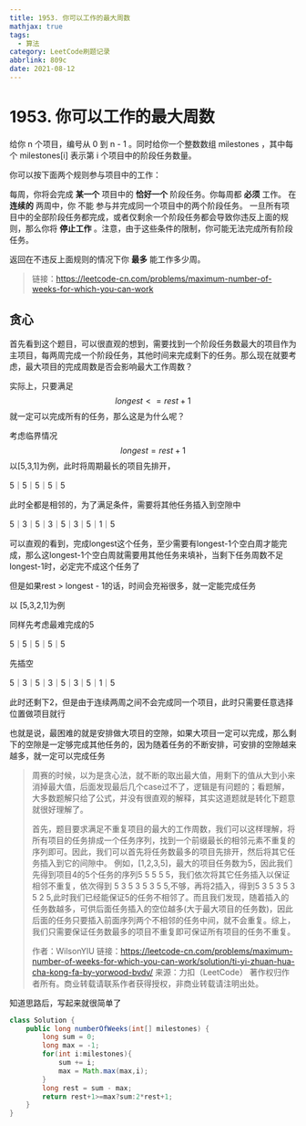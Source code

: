 ```yaml
---
title: 1953. 你可以工作的最大周数
mathjax: true
tags:
  - 算法
category: LeetCode刷题记录
abbrlink: 809c
date: 2021-08-12
---
```

# 1953. 你可以工作的最大周数

给你 n 个项目，编号从 0 到 n - 1 。同时给你一个整数数组 milestones ，其中每个 milestones[i] 表示第 i 个项目中的阶段任务数量。

你可以按下面两个规则参与项目中的工作：

每周，你将会完成 **某一个** 项目中的 **恰好一个** 阶段任务。你每周都 **必须** 工作。
在 **连续的** 两周中，你 不能 参与并完成同一个项目中的两个阶段任务。
一旦所有项目中的全部阶段任务都完成，或者仅剩余一个阶段任务都会导致你违反上面的规则，那么你将 **停止工作** 。注意，由于这些条件的限制，你可能无法完成所有阶段任务。

返回在不违反上面规则的情况下你 **最多** 能工作多少周。

> 链接：https://leetcode-cn.com/problems/maximum-number-of-weeks-for-which-you-can-work

<!-- more -->

## 贪心

首先看到这个题目，可以很直观的想到，需要找到一个阶段任务数最大的项目作为主项目，每两周完成一个阶段任务，其他时间来完成剩下的任务。那么现在就要考虑，最大项目的完成周数是否会影响最大工作周数？

实际上，只要满足
$$
longest <= rest + 1
$$
就一定可以完成所有的任务，那么这是为什么呢？

考虑临界情况
$$
longest = rest + 1
$$
以[5,3,1]为例，此时将周期最长的项目先排开，

5｜5｜5｜5｜5

此时全都是相邻的，为了满足条件，需要将其他任务插入到空隙中

5｜3｜5｜3｜5｜3｜5｜1｜5

可以直观的看到，完成longest这个任务，至少需要有longest-1个空白周才能完成，那么这longest-1个空白周就需要用其他任务来填补，当剩下任务周数不足longest-1时，必定完不成这个任务了

但是如果rest > longest - 1的话，时间会充裕很多，就一定能完成任务

以 [5,3,2,1]为例

同样先考虑最难完成的5

5｜5｜5｜5｜5

先插空

5｜3｜5｜3｜5｜3｜5｜1｜5

此时还剩下2，但是由于连续两周之间不会完成同一个项目，此时只需要任意选择位置做项目就行

也就是说，最困难的就是安排做大项目的空隙，如果大项目一定可以完成，那么剩下的空隙是一定够完成其他任务的，因为随着任务的不断安排，可安排的空隙越来越多，就一定可以完成任务

> 周赛的时候，以为是贪心法，就不断的取出最大值，用剩下的值从大到小来消掉最大值，后面发现最后几个case过不了，逻辑是有问题的；看题解，大多数题解只给了公式，并没有很直观的解释，其实这道题就是转化下题意就很好理解了。
>
> 首先，题目要求满足不重复项目的最大的工作周数，我们可以这样理解，将所有项目的任务排成一个任务序列，找到一个前缀最长的相邻元素不重复的序列即可。因此，我们可以首先将任务数最多的项目先排开，然后将其它任务插入到它的间隙中。
> 例如，[1,2,3,5]，最大的项目任务数为5，因此我们先得到项目4的5个任务的序列5 5 5 5 5，我们依次将其它任务插入以保证相邻不重复，依次得到 5 3 5 3 5 3 5 5,不够，再将2插入，得到5 3 5 3 5 3 5 2 5,此时我们已经能保证5的任务不相邻了。而且我们发现，随着插入的任务数越多，可供后面任务插入的空位越多(大于最大项目的任务数)，因此后面的任务只要插入前面序列两个不相邻的任务中间，就不会重复。综上，我们只需要保证任务数最多的项目不重复即可保证所有项目的任务不重复。
>
> 作者：WilsonYIU
> 链接：https://leetcode-cn.com/problems/maximum-number-of-weeks-for-which-you-can-work/solution/ti-yi-zhuan-hua-cha-kong-fa-by-yorwood-bvdv/
> 来源：力扣（LeetCode）
> 著作权归作者所有。商业转载请联系作者获得授权，非商业转载请注明出处。

知道思路后，写起来就很简单了

```java
class Solution {
    public long numberOfWeeks(int[] milestones) {
        long sum = 0;
        long max = -1;
        for(int i:milestones){
            sum += i;
            max = Math.max(max,i);
        }
        long rest = sum - max;
        return rest+1>=max?sum:2*rest+1;
    } 
}
```

